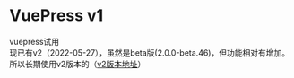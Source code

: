 # VuePress v1

vuepress试用<br />
现已有v2（2022-05-27），虽然是beta版(2.0.0-beta.46)，但功能相对有增加。<br />
所以长期使用v2版本的（[v2版本地址](https://michaelgmx.github.io/vuepress2)）
